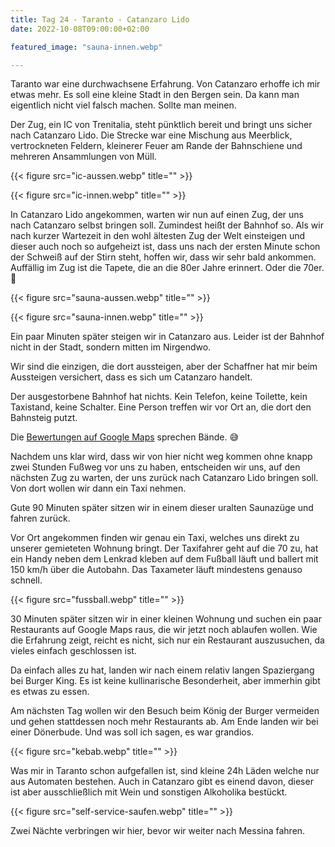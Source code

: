 ```yaml
---
title: Tag 24 - Taranto - Catanzaro Lido
date: 2022-10-08T09:00:00+02:00

featured_image: "sauna-innen.webp"

---
```


Taranto war eine durchwachsene Erfahrung. Von Catanzaro erhoffe ich mir etwas
mehr. Es soll eine kleine Stadt in den Bergen sein. Da kann man eigentlich nicht
viel falsch machen. Sollte man meinen.

<!--more-->

Der Zug, ein IC von Trenitalia, steht pünktlich bereit und bringt uns sicher
nach Catanzaro Lido. Die Strecke war eine Mischung aus Meerblick, vertrockneten
Feldern, kleinerer Feuer am Rande der Bahnschiene und mehreren Ansammlungen von
Müll.

{{< figure src="ic-aussen.webp" title="" >}}

{{< figure src="ic-innen.webp" title="" >}}

In Catanzaro Lido angekommen, warten wir nun auf einen Zug, der uns nach
Catanzaro selbst bringen soll. Zumindest heißt der Bahnhof so. Als wir nach
kurzer Wartezeit in den wohl ältesten Zug der Welt einsteigen und dieser auch
noch so aufgeheizt ist, dass uns nach der ersten Minute schon der Schweiß auf
der Stirn steht, hoffen wir, dass wir sehr bald ankommen. Auffällig im Zug ist
die Tapete, die an die 80er Jahre erinnert. Oder die 70er. 🤷

{{< figure src="sauna-aussen.webp" title="" >}}

{{< figure src="sauna-innen.webp" title="" >}}

Ein paar Minuten später steigen wir in Catanzaro aus.
Leider ist der Bahnhof nicht in der Stadt, sondern mitten im Nirgendwo.

Wir sind die einzigen, die dort aussteigen, aber der Schaffner hat mir beim
Aussteigen versichert, dass es sich um Catanzaro handelt.

Der ausgestorbene Bahnhof hat nichts. Kein Telefon, keine Toilette, kein
Taxistand, keine Schalter. Eine Person treffen wir vor Ort an, die dort den
Bahnsteig putzt.

Die [Bewertungen auf Google Maps](https://goo.gl/maps/NF1eWJcH6dHgtbde8) sprechen Bände. 😅

Nachdem uns klar wird, dass wir von hier nicht weg kommen ohne knapp zwei
Stunden Fußweg vor uns zu haben, entscheiden wir uns, auf den nächsten Zug zu
warten, der uns zurück nach Catanzaro Lido bringen soll. Von dort wollen wir
dann ein Taxi nehmen.

Gute 90 Minuten später sitzen wir in einem dieser uralten Saunazüge und fahren
zurück.

Vor Ort angekommen finden wir genau ein Taxi, welches uns direkt zu unserer
gemieteten Wohnung bringt. Der Taxifahrer geht auf die 70 zu, hat ein Handy
neben dem Lenkrad kleben auf dem Fußball läuft und ballert mit 150 km/h über
die Autobahn. Das Taxameter läuft mindestens genauso schnell.

{{< figure src="fussball.webp" title="" >}}

30 Minuten später sitzen wir in einer kleinen Wohnung und suchen ein paar
Restaurants auf Google Maps raus, die wir jetzt noch ablaufen wollen. Wie die
Erfahrung zeigt, reicht es nicht, sich nur ein Restaurant auszusuchen, da vieles
einfach geschlossen ist.

Da einfach alles zu hat, landen wir nach einem relativ langen Spaziergang bei
Burger King. Es ist keine kullinarische Besonderheit, aber immerhin gibt es
etwas zu essen.

Am nächsten Tag wollen wir den Besuch beim König der Burger vermeiden und gehen
stattdessen noch mehr Restaurants ab. Am Ende landen wir bei einer Dönerbude.
Und was soll ich sagen, es war grandios.

{{< figure src="kebab.webp" title="" >}}

Was mir in Taranto schon aufgefallen ist, sind kleine 24h Läden welche nur aus
Automaten bestehen. Auch in Catanzaro gibt es einend davon, dieser ist aber
ausschließlich mit Wein und sonstigen Alkoholika bestückt.

{{< figure src="self-service-saufen.webp" title="" >}}

Zwei Nächte verbringen wir hier, bevor wir weiter nach Messina fahren.
